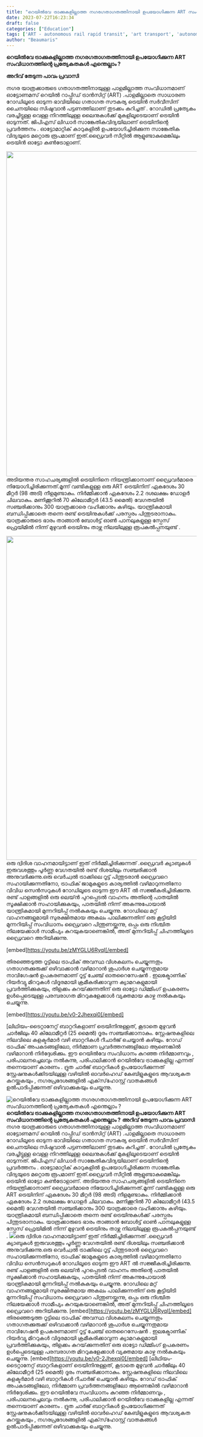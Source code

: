 ```yaml
---
title: "റെയിൽ‌വേ ട്രാക്കുകളില്ലാത്ത നഗരഗതാഗതത്തിനായി ഉപയോഗിക്കുന്ന ART സംവിധാനത്തിന്റെ പ്രത്യേകതകൾ എന്തെല്ലാം ?"
date: 2023-07-22T16:23:34
draft: false
categories: ["Education"]
tags: ['ART - autonomous rail rapid transit', 'art transport', 'autonomous rail rapid transit', 'china']
author: "Beaumaris"
---
```


<strong>റെയിൽ‌വേ ട്രാക്കുകളില്ലാത്ത നഗരഗതാഗതത്തിനായി ഉപയോഗിക്കുന്ന ART സംവിധാനത്തിന്റെ പ്രത്യേകതകൾ എന്തെല്ലാം ?</strong>

<strong>അറിവ് തേടുന്ന പാവം പ്രവാസി</strong>

നഗര യാത്രക്കാരുടെ ഗതാഗതത്തിനായുള്ള പാളമില്ലാത്ത സംവിധാനമാണ് ഓട്ടോണമസ് റെയിൽ റാപ്പിഡ് ട്രാൻസിറ്റ് (ART) .പാളമില്ലാതെ സാധാരണ റോഡിലൂടെ ഓടുന്ന ഭാവിയിലെ ഗതാഗത സൗകര്യ ട്രെയിന്‍ സര്‍വീസിന് ചൈനയിലെ സിഷുവാന്‍ പട്ടണത്തിലാണ് തുടക്കം കുറിച്ചത് . റോഡില്‍ പ്രത്യേകം വരച്ചിട്ടുള്ള വെള്ള നിറത്തിലുള്ള ലൈനുകള്‍ക്ക് മുകളിലൂടെയാണ് ട്രെയിന്‍ ഓടുന്നത്. ജിപിഎസ് ലിഡാര്‍ സാങ്കേതികവിദ്യയിലാണ് ട്രെയിനിന്റെ പ്രവര്‍ത്തനം . ഓട്ടോമാറ്റിക് കാറുകളില്‍ ഉപയോഗിച്ചിരിക്കുന്ന സാങ്കേതിക വിദ്യയുടെ മറ്റൊരു രൂപമാണ് ഇത്.ഡ്രൈവര്‍ സീറ്റില്‍ ആളുണ്ടാകുമെങ്കിലും ട്രെയിന്‍ ഓട്ടോ കണ്‍ട്രോളാണ്.

<a href="https://cdn.boolokam.com/articles/2023/07/w.jpg"><img class="alignnone size-large wp-image-404135" src="https://cdn.boolokam.com/articles/2023/07/w.jpg" alt="" width="720" height="861" /></a> അടിയന്തര സാഹചര്യങ്ങളില്‍ ട്രെയിനിനെ നിയന്ത്രിക്കാനാണ് ഡ്രൈവര്‍മാരെ നിയോഗിച്ചിരിക്കുന്നത്.മൂന്ന് വണ്ടികളുള്ള ഒരു ART ട്രെയിനിന് ഏകദേശം 30 മീറ്റർ (98 അടി) നീളമുണ്ടാകും. നിർമ്മിക്കാൻ ഏകദേശം 2.2 ദശലക്ഷം ഡോളർ ചിലവാകും. മണിക്കൂറിൽ 70 കിലോമീറ്റർ (43.5 മൈൽ) വേഗതയിൽ സഞ്ചരിക്കാനും 300 യാത്രക്കാരെ വഹിക്കാനും കഴിയും. യാന്ത്രികമായി ബന്ധിപ്പിക്കാതെ തന്നെ രണ്ട് ട്രെയിനുകൾക്ക് പരസ്പരം പിന്തുടരാനാകും. യാത്രക്കാരുടെ ഭാരം താങ്ങാൻ ബോൾട്ട് ഓൺ പാനലുകളുള്ള സ്പേസ് ഫ്രെയിമിൽ നിന്ന് മുഴുവൻ ട്രെയിനും താഴ്ന്ന നിലയിലുള്ള രൂപകൽപ്പനയുണ്ട് .

<a href="https://cdn.boolokam.com/articles/2023/07/wwwe-1.jpg"><img class="alignnone size-large wp-image-404136" src="https://cdn.boolokam.com/articles/2023/07/wwwe-1.jpg" alt="" width="720" height="858" /></a>ഒരു ദ്വിദിശ വാഹനമായിട്ടാണ് ഇത് നിർമ്മിച്ചിരിക്കുന്നത് .ഡ്രൈവർ ക്യാബുകൾ ഇരുവശത്തും പൂർണ്ണ വേഗതയിൽ രണ്ട് ദിശയിലും സഞ്ചരിക്കാൻ അനുവദിക്കുന്നു.ഒരു വെർച്വൽ ട്രാക്കിലെ റൂട്ട് പിന്തുടരാൻ ഡ്രൈവറെ സഹായിക്കുന്നതിനോ, ട്രാഫിക് ജാമുകളുടെ കാര്യത്തിൽ വഴിമാറുന്നതിനോ വിവിധ സെൻസറുകൾ റോഡിലൂടെ ഓടുന്ന ഈ ART ൽ സജ്ജീകരിച്ചിരിക്കുന്നു. രണ്ട് പാളങ്ങളിൽ ഒരു ലെയ്ൻ പുറപ്പെടൽ വാഹനം അതിന്റെ പാതയിൽ സൂക്ഷിക്കാൻ സഹായിക്കുകയും, പാതയിൽ നിന്ന് അകന്നുപോയാൽ യാന്ത്രികമായി മുന്നറിയിപ്പ് നൽകുകയും ചെയ്യുന്നു. റോഡിലെ മറ്റ് വാഹനങ്ങളുമായി സുരക്ഷിതമായ അകലം പാലിക്കുന്നതിന് ഒരു കൂട്ടിയിടി മുന്നറിയിപ്പ് സംവിധാനം ഡ്രൈവറെ പിന്തുണയ്ക്കുന്നു, ഒപ്പം ഒരു നിശ്ചിത നിലയേക്കാൾ സാമീപ്യം കുറയുകയാണെങ്കിൽ, അത് മുന്നറിയിപ്പ് ചിഹ്നത്തിലൂടെ ഡ്രൈവറെ അറിയിക്കുന്നു.

[embed]https://youtu.be/zMYGLU6RyqI[/embed]


തിരഞ്ഞെടുത്ത റൂട്ടിലെ ട്രാഫിക് അവസ്ഥ വിശകലനം ചെയ്യുന്നതും ഗതാഗതക്കുരുക്ക് ഒഴിവാക്കാൻ വഴിമാറാൻ ശുപാർശ ചെയ്യുന്നതുമായ നാവിഗേഷൻ ഉപകരണമാണ് റൂട്ട് ചേഞ്ച് ഓതറൈസേഷൻ . ഇലക്ട്രോണിക് റിയർ‌വ്യു മിററുകൾ‌ വിദൂരമായി ക്രമീകരിക്കാവുന്ന ക്യാമറകളുമായി പ്രവർ‌ത്തിക്കുകയും, തിളക്കം കുറയ്‌ക്കുന്നതിന് ഒരു ഓട്ടോ ഡിമ്മിംഗ് ഉപകരണം ഉൾപ്പെടെയുള്ള പരമ്പരാഗത മിററുകളേക്കാൾ വ്യക്തമായ കാഴ്ച നൽകുകയും ചെയ്യുന്നു.

[embed]https://youtu.be/v0-2Jhexqi0[/embed]

[ലിഥിയം-ടൈറ്റാനേറ്റ് ബാറ്ററികളാണ് ട്രെയിനിനുള്ളത്, കൂടാതെ മുഴുവൻ ചാർജിലും 40 കിലോമീറ്റർ (25 മൈൽ) ദൂരം സഞ്ചരിക്കാനാകും. സ്റ്റേഷനുകളിലെ നിലവിലെ കളക്ടർമാർ വഴി ബാറ്ററികൾ റീചാർജ് ചെയ്യാൻ കഴിയും. റോഡ് ട്രാഫിക് അപകടങ്ങളിലോ, നിർമ്മാണ പ്രവർത്തനങ്ങളിലോ ആണെങ്കിൽ വഴിമാറാൻ നിർദ്ദേശിക്കും. ഈ റെയിൽ‌വേ സംവിധാനം കുറഞ്ഞ നിർമ്മാണവും , പരിപാലനച്ചെലവും നൽകുന്നു, പരിപാലിക്കാൻ റെയിൽ‌വേ ട്രാക്കുകളില്ല എന്നത് തന്നെയാണ് കാരണം . ദ്രുത ചാർജ് ബാറ്ററികൾ ഉപയോഗിക്കുന്നത് സ്റ്റേഷനുകൾക്കിടയിലുള്ള വഴിയിൽ ഓവർഹെഡ് കേബിളുകളുടെ ആവശ്യകത കുറയ്ക്കുകയും , നഗരപ്രദേശങ്ങളിൽ എക്‌സ്‌ഹോസ്റ്റ് വാതകങ്ങൾ ഉൽ‌പാദിപ്പിക്കുന്നത് ഒഴിവാക്കുകയും ചെയ്യുന്നു.


![റെയിൽ‌വേ ട്രാക്കുകളില്ലാത്ത നഗരഗതാഗതത്തിനായി ഉപയോഗിക്കുന്ന ART സംവിധാനത്തിന്റെ പ്രത്യേകതകൾ എന്തെല്ലാം ?](https://cdn.boolokam.com/articles/2023/07/w.jpg)**റെയിൽ‌വേ ട്രാക്കുകളില്ലാത്ത നഗരഗതാഗതത്തിനായി ഉപയോഗിക്കുന്ന ART സംവിധാനത്തിന്റെ പ്രത്യേകതകൾ എന്തെല്ലാം ?** **അറിവ് തേടുന്ന പാവം പ്രവാസി** നഗര യാത്രക്കാരുടെ ഗതാഗതത്തിനായുള്ള പാളമില്ലാത്ത സംവിധാനമാണ് ഓട്ടോണമസ് റെയിൽ റാപ്പിഡ് ട്രാൻസിറ്റ് (ART) .പാളമില്ലാതെ സാധാരണ റോഡിലൂടെ ഓടുന്ന ഭാവിയിലെ ഗതാഗത സൗകര്യ ട്രെയിന്‍ സര്‍വീസിന് ചൈനയിലെ സിഷുവാന്‍ പട്ടണത്തിലാണ് തുടക്കം കുറിച്ചത് . റോഡില്‍ പ്രത്യേകം വരച്ചിട്ടുള്ള വെള്ള നിറത്തിലുള്ള ലൈനുകള്‍ക്ക് മുകളിലൂടെയാണ് ട്രെയിന്‍ ഓടുന്നത്. ജിപിഎസ് ലിഡാര്‍ സാങ്കേതികവിദ്യയിലാണ് ട്രെയിനിന്റെ പ്രവര്‍ത്തനം . ഓട്ടോമാറ്റിക് കാറുകളില്‍ ഉപയോഗിച്ചിരിക്കുന്ന സാങ്കേതിക വിദ്യയുടെ മറ്റൊരു രൂപമാണ് ഇത്.ഡ്രൈവര്‍ സീറ്റില്‍ ആളുണ്ടാകുമെങ്കിലും ട്രെയിന്‍ ഓട്ടോ കണ്‍ട്രോളാണ്. [](https://cdn.boolokam.com/articles/2023/07/w.jpg) അടിയന്തര സാഹചര്യങ്ങളില്‍ ട്രെയിനിനെ നിയന്ത്രിക്കാനാണ് ഡ്രൈവര്‍മാരെ നിയോഗിച്ചിരിക്കുന്നത്.മൂന്ന് വണ്ടികളുള്ള ഒരു ART ട്രെയിനിന് ഏകദേശം 30 മീറ്റർ (98 അടി) നീളമുണ്ടാകും. നിർമ്മിക്കാൻ ഏകദേശം 2.2 ദശലക്ഷം ഡോളർ ചിലവാകും. മണിക്കൂറിൽ 70 കിലോമീറ്റർ (43.5 മൈൽ) വേഗതയിൽ സഞ്ചരിക്കാനും 300 യാത്രക്കാരെ വഹിക്കാനും കഴിയും. യാന്ത്രികമായി ബന്ധിപ്പിക്കാതെ തന്നെ രണ്ട് ട്രെയിനുകൾക്ക് പരസ്പരം പിന്തുടരാനാകും. യാത്രക്കാരുടെ ഭാരം താങ്ങാൻ ബോൾട്ട് ഓൺ പാനലുകളുള്ള സ്പേസ് ഫ്രെയിമിൽ നിന്ന് മുഴുവൻ ട്രെയിനും താഴ്ന്ന നിലയിലുള്ള രൂപകൽപ്പനയുണ്ട് . [![](https://cdn.boolokam.com/articles/2023/07/wwwe-1.jpg)](https://cdn.boolokam.com/articles/2023/07/wwwe-1.jpg)ഒരു ദ്വിദിശ വാഹനമായിട്ടാണ് ഇത് നിർമ്മിച്ചിരിക്കുന്നത് .ഡ്രൈവർ ക്യാബുകൾ ഇരുവശത്തും പൂർണ്ണ വേഗതയിൽ രണ്ട് ദിശയിലും സഞ്ചരിക്കാൻ അനുവദിക്കുന്നു.ഒരു വെർച്വൽ ട്രാക്കിലെ റൂട്ട് പിന്തുടരാൻ ഡ്രൈവറെ സഹായിക്കുന്നതിനോ, ട്രാഫിക് ജാമുകളുടെ കാര്യത്തിൽ വഴിമാറുന്നതിനോ വിവിധ സെൻസറുകൾ റോഡിലൂടെ ഓടുന്ന ഈ ART ൽ സജ്ജീകരിച്ചിരിക്കുന്നു. രണ്ട് പാളങ്ങളിൽ ഒരു ലെയ്ൻ പുറപ്പെടൽ വാഹനം അതിന്റെ പാതയിൽ സൂക്ഷിക്കാൻ സഹായിക്കുകയും, പാതയിൽ നിന്ന് അകന്നുപോയാൽ യാന്ത്രികമായി മുന്നറിയിപ്പ് നൽകുകയും ചെയ്യുന്നു. റോഡിലെ മറ്റ് വാഹനങ്ങളുമായി സുരക്ഷിതമായ അകലം പാലിക്കുന്നതിന് ഒരു കൂട്ടിയിടി മുന്നറിയിപ്പ് സംവിധാനം ഡ്രൈവറെ പിന്തുണയ്ക്കുന്നു, ഒപ്പം ഒരു നിശ്ചിത നിലയേക്കാൾ സാമീപ്യം കുറയുകയാണെങ്കിൽ, അത് മുന്നറിയിപ്പ് ചിഹ്നത്തിലൂടെ ഡ്രൈവറെ അറിയിക്കുന്നു. [embed]https://youtu.be/zMYGLU6RyqI[/embed] തിരഞ്ഞെടുത്ത റൂട്ടിലെ ട്രാഫിക് അവസ്ഥ വിശകലനം ചെയ്യുന്നതും ഗതാഗതക്കുരുക്ക് ഒഴിവാക്കാൻ വഴിമാറാൻ ശുപാർശ ചെയ്യുന്നതുമായ നാവിഗേഷൻ ഉപകരണമാണ് റൂട്ട് ചേഞ്ച് ഓതറൈസേഷൻ . ഇലക്ട്രോണിക് റിയർ‌വ്യു മിററുകൾ‌ വിദൂരമായി ക്രമീകരിക്കാവുന്ന ക്യാമറകളുമായി പ്രവർ‌ത്തിക്കുകയും, തിളക്കം കുറയ്‌ക്കുന്നതിന് ഒരു ഓട്ടോ ഡിമ്മിംഗ് ഉപകരണം ഉൾപ്പെടെയുള്ള പരമ്പരാഗത മിററുകളേക്കാൾ വ്യക്തമായ കാഴ്ച നൽകുകയും ചെയ്യുന്നു. [embed]https://youtu.be/v0-2Jhexqi0[/embed] [ലിഥിയം-ടൈറ്റാനേറ്റ് ബാറ്ററികളാണ് ട്രെയിനിനുള്ളത്, കൂടാതെ മുഴുവൻ ചാർജിലും 40 കിലോമീറ്റർ (25 മൈൽ) ദൂരം സഞ്ചരിക്കാനാകും. സ്റ്റേഷനുകളിലെ നിലവിലെ കളക്ടർമാർ വഴി ബാറ്ററികൾ റീചാർജ് ചെയ്യാൻ കഴിയും. റോഡ് ട്രാഫിക് അപകടങ്ങളിലോ, നിർമ്മാണ പ്രവർത്തനങ്ങളിലോ ആണെങ്കിൽ വഴിമാറാൻ നിർദ്ദേശിക്കും. ഈ റെയിൽ‌വേ സംവിധാനം കുറഞ്ഞ നിർമ്മാണവും , പരിപാലനച്ചെലവും നൽകുന്നു, പരിപാലിക്കാൻ റെയിൽ‌വേ ട്രാക്കുകളില്ല എന്നത് തന്നെയാണ് കാരണം . ദ്രുത ചാർജ് ബാറ്ററികൾ ഉപയോഗിക്കുന്നത് സ്റ്റേഷനുകൾക്കിടയിലുള്ള വഴിയിൽ ഓവർഹെഡ് കേബിളുകളുടെ ആവശ്യകത കുറയ്ക്കുകയും , നഗരപ്രദേശങ്ങളിൽ എക്‌സ്‌ഹോസ്റ്റ് വാതകങ്ങൾ ഉൽ‌പാദിപ്പിക്കുന്നത് ഒഴിവാക്കുകയും ചെയ്യുന്നു.
